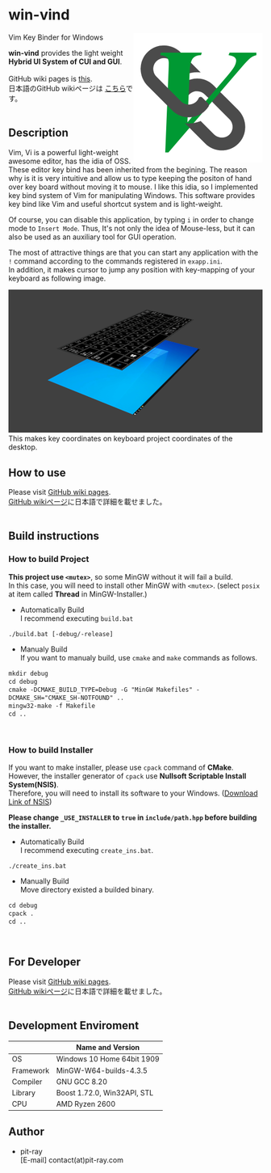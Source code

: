 # win-vind
Vim Key Binder for Windows
<img src="https://github.com/pit-ray/pit-ray.github.io/blob/master/win-vind/win-vind-icon.png?raw=true" width="256" height="256" align="right">
<br>

**win-vind** provides the light weight **Hybrid UI System of CUI and GUI**.  
<br>
GitHub wiki pages is <a href="https://github.com/pit-ray/win-vind/wiki">this</a>.  
日本語のGitHub wikiページは <a href="https://github.com/pit-ray/win-vind/wiki/%E3%83%9B%E3%83%BC%E3%83%A0-(Home-in-Japanese)">こちら</a>です。  
<br>  


## Description
Vim, Vi is a powerful light-weight awesome editor, has the idia of OSS. These editor key bind has been inherited from the begining. The reason why is it is very intuitive and allow us to type keeping the positon of hand over key board without moving it to mouse. I like this idia, so I implemented key bind system of Vim for manipulating Windows. This software provides key bind like Vim and useful shortcut system and is light-weight.

Of course,  you can disable this application, by typing `i` in order to change mode to `Insert Mode`. Thus, It's not only the idea of Mouse-less, but it can also be used as an auxiliary tool for GUI operation.

The most of attractive things are that you can start any application with the `!` command according to the commands registered in `exapp.ini`.  
In addition, it makes cursor to jump any position with key-mapping of your keyboard as following image.  

<img src="https://github.com/pit-ray/pit-ray.github.io/blob/master/win-vind/Jump2Any-image.png?raw=true" width="512">
This makes key coordinates on keyboard project coordinates of the desktop.  
<br>

## How to use  
Please visit <a href="https://github.com/pit-ray/win-vind/wiki/For-Users">GitHub wiki pages</a>.  
<a href="https://github.com/pit-ray/win-vind/wiki/%E4%BD%BF%E3%81%84%E6%96%B9-(For-Users-in-Japanese)">GitHub wikiページ</a>に日本語で詳細を載せました。  
<br>  
 
## Build instructions  
### How to build Project  
**This project use `<mutex>`**, so some MinGW without it will fail a build.  
In this case, you will need to install other MinGW with `<mutex>`. (select `posix` at item called **Thread** in MinGW-Installer.)


- Automatically Build  
I recommend executing `build.bat`  
``` shell
./build.bat [-debug/-release]
```

- Manualy Build  
If you want to manualy build, use `cmake` and `make` commands as follows.
```shell
mkdir debug
cd debug
cmake -DCMAKE_BUILD_TYPE=Debug -G "MinGW Makefiles" -DCMAKE_SH="CMAKE_SH-NOTFOUND" ..
mingw32-make -f Makefile
cd ..
```  
<br>  

### How to build Installer 
If you want to make installer, please use `cpack` command of **CMake**.  
However, the installer generator of `cpack` use **Nullsoft Scriptable Install System(NSIS)**.  
Therefore, you will need to install its software to your Windows. (<a href="https://nsis.sourceforge.io/Download">Download Link of NSIS</a>)  

**Please change `_USE_INSTALLER` to `true` in `include/path.hpp` before building the installer.**  

- Automatically Build  
I recommend executing `create_ins.bat`.    
```
./create_ins.bat
```

- Manually Build  
Move directory existed a builded binary.   
```shell
cd debug
cpack .
cd ..
```
<br>  

## For Developer
Please visit <a href="https://github.com/pit-ray/win-vind/wiki/For-Developers">GitHub wiki pages</a>.  
<a href="https://github.com/pit-ray/win-vind/wiki/%E9%96%8B%E7%99%BA%E8%80%85%E3%81%B8(For-Developers-in-Japanese)">GitHub wikiページ</a>に日本語で詳細を載せました。  
<br>  

## Development Enviroment
||Name and Version|
|---|---|
|OS|Windows 10 Home 64bit 1909|
|Framework|MinGW-W64-builds-4.3.5|
|Compiler|GNU GCC 8.20|
|Library|Boost 1.72.0, Win32API, STL|
|CPU|AMD Ryzen 2600|

## Author
- pit-ray  
[E-mail] contact(at)pit-ray.com
